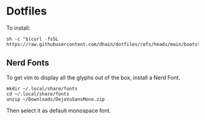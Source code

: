 Dotfiles
========

To install:

```
sh -c "$(curl -fsSL https://raw.githubusercontent.com/dhain/dotfiles/refs/heads/main/bootstrap.sh)"
```


Nerd Fonts
----------

To get vim to display all the glyphs out of the box, install a Nerd Font.

```
mkdir ~/.local/share/fonts
cd ~/.local/share/fonts
unzip ~/Downloads/DejaVuSansMono.zip
```

Then select it as default monospace font.

